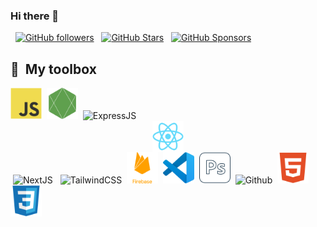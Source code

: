 ### Hi there 👋

 &nbsp; [![GitHub followers](https://img.shields.io/github/followers/CyrisXD?logo=GitHub&style=for-the-badge)](https://github.com/CyrisXD) &nbsp; [![GitHub Stars](https://img.shields.io/github/stars/CyrisXD?logo=github&style=for-the-badge)](https://github.com/CyrisXD) &nbsp; [![GitHub Sponsors](https://img.shields.io/github/sponsors/CyrisXD?color=BF4B8A&logo=githubsponsors&style=for-the-badge&label=Sponsor%20on%20Github)](https://github.com/sponsors/CyrisXD)

## 🧰 &nbsp;My toolbox

<img  src="https://raw.githubusercontent.com/devicons/devicon/1119b9f84c0290e0f0b38982099a2bd027a48bf1/icons/javascript/javascript-original.svg" alt="JavaScript" width="50" height="50"/> &nbsp;<img  src="https://raw.githubusercontent.com/devicons/devicon/1119b9f84c0290e0f0b38982099a2bd027a48bf1/icons/nodejs/nodejs-plain.svg" alt="NodeJS" width="50" height="50"/> &nbsp;<img  src="https://github.com/CyrisXD/CyrisXD/raw/master/assets/ExpressJS.png" alt="ExpressJS"/> &nbsp; <img  src="https://raw.githubusercontent.com/devicons/devicon/1119b9f84c0290e0f0b38982099a2bd027a48bf1/icons/react/react-original.svg" alt="ReactJS" width="50" height="50" style="margin:0 auto; display:block;"/> &nbsp;<img  src="https://github.com/CyrisXD/CyrisXD/raw/master/assets/NextJS.png" alt="NextJS"/> &nbsp; <img  src="https://github.com/CyrisXD/CyrisXD/raw/master/assets/TailwindCSS.png" alt="TailwindCSS"/> &nbsp;<img src="https://raw.githubusercontent.com/devicons/devicon/1119b9f84c0290e0f0b38982099a2bd027a48bf1/icons/firebase/firebase-plain-wordmark.svg" alt="Firebase" width="50" height="50"/> &nbsp;<img  src="https://raw.githubusercontent.com/devicons/devicon/1119b9f84c0290e0f0b38982099a2bd027a48bf1/icons/vscode/vscode-original.svg" alt="VSCode" width="50" height="50"/> &nbsp;<img  src="https://raw.githubusercontent.com/devicons/devicon/1119b9f84c0290e0f0b38982099a2bd027a48bf1/icons/photoshop/photoshop-line.svg" alt="Photoshop" width="50" height="50"/> &nbsp;<img  src="https://github.com/CyrisXD/CyrisXD/raw/master/assets/Github.png" alt="Github"/> &nbsp;<img  src="https://raw.githubusercontent.com/devicons/devicon/1119b9f84c0290e0f0b38982099a2bd027a48bf1/icons/html5/html5-plain.svg" alt="HTML5" width="50" height="50"/> &nbsp;<img  src="https://raw.githubusercontent.com/devicons/devicon/1119b9f84c0290e0f0b38982099a2bd027a48bf1/icons/css3/css3-original.svg" alt="CSS3" width="50" height="50"/>

&nbsp;
<!--
**chalbimalek/chalbimalek** is a ✨ _special_ ✨ repository because its `README.md` (this file) appears on your GitHub profile.

Here are some ideas to get you started:

- 🔭 I’m currently working on ...
- 🌱 I’m currently learning ...
- 👯 I’m looking to collaborate on ...
- 🤔 I’m looking for help with ...
- 💬 Ask me about ...
- 📫 How to reach me: ...
- 😄 Pronouns: ...
- ⚡ Fun fact: ...
-->
